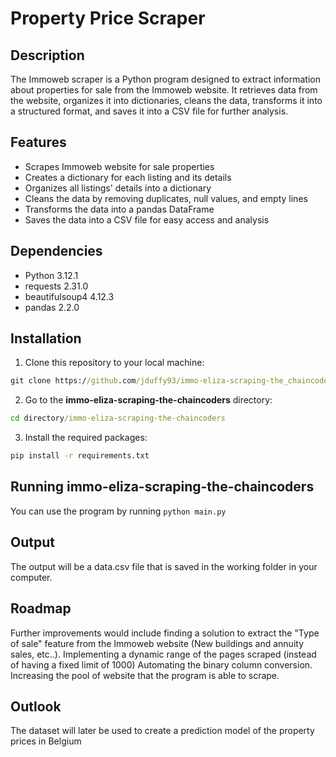 # Property Price Scraper

## Description
The Immoweb scraper is a Python program designed to extract information about properties for sale from the Immoweb website. It retrieves data from the website, organizes it into dictionaries, cleans the data, transforms it into a structured format, and saves it into a CSV file for further analysis.

## Features
* Scrapes Immoweb website for sale properties
* Creates a dictionary for each listing and its details
* Organizes all listings' details into a dictionary
* Cleans the data by removing duplicates, null values, and empty lines
* Transforms the data into a pandas DataFrame
* Saves the data into a CSV file for easy access and analysis

## Dependencies

* Python 3.12.1
* requests 2.31.0
* beautifulsoup4 4.12.3
* pandas 2.2.0

## Installation

1. Clone this repository to your local machine:

```cmd
git clone https://github.com/jduffy93/immo-eliza-scraping-the_chaincoders.git
```
2. Go to the **immo-eliza-scraping-the-chaincoders** directory:

```cmd
cd directory/immo-eliza-scraping-the-chaincoders
```

3. Install the required packages:

```cmd
pip install -r requirements.txt
```

## Running immo-eliza-scraping-the-chaincoders

You can use the program by running ``` python main.py ```

## Output

The output will be a data.csv file that is saved in the working folder in your computer. 

## Roadmap

Further improvements would include finding a solution to extract the "Type of sale" feature from the Immoweb website (New buildings and annuity sales, etc..). 
Implementing a dynamic range of the pages scraped (instead of having a fixed limit of 1000)
Automating the binary column conversion.
Increasing the pool of website that the program is able to scrape. 

## Outlook

The dataset will later be used to create a prediction model of the property prices in Belgium

